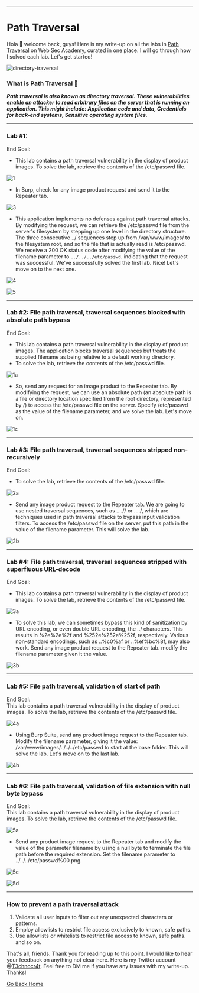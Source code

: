 ***
# Path Traversal

Hola 👋 welcome back, guys! Here is my write-up on all the labs in [Path Traversal](https://portswigger.net/web-security/file-path-traversal) on Web Sec Academy, curated in one place. I will go through how I solved each lab. Let's get started!

![directory-traversal](https://github.com/T3chnocr4t/T3chnocr4t.github.io/assets/115868619/a11e326d-42e3-4cb3-b0c9-fd95511c1327)

### What is Path Traversal 🤔
**_Path traversal is also known as directory traversal. These vulnerabilities enable an attacker to read arbitrary files on the server that is running an application. This might include: Application code and data, Credentials for back-end systems, Sensitive operating system files._**

***
### Lab #1: 
End Goal:
- This lab contains a path traversal vulnerability in the display of product images. To solve the lab, retrieve the contents of the /etc/passwd file.

![1](https://github.com/T3chnocr4t/T3chnocr4t.github.io/assets/115868619/db83e70c-b13a-45fd-890d-4180de2d5d49)

- In Burp, check for any image product request and send it to the Repeater tab.

![3](https://github.com/T3chnocr4t/T3chnocr4t.github.io/assets/115868619/1c08cb4b-9ab5-47a0-8ea0-5f35429a0609)

- This application implements no defenses against path traversal attacks. By modifying the request, we can retrieve the /etc/passwd file from the server's filesystem by stepping up one level in the directory structure. The three consecutive ../ sequences step up from /var/www/images/ to the filesystem root, and so the file that is actually read is /etc/passwd. We receive a 200 OK status code after modifying the value of the filename parameter to `../../../etc/passwd`. indicating that the request was successful. We've successfully solved the first lab. Nice! Let's move on to the next one.

![4](https://github.com/T3chnocr4t/T3chnocr4t.github.io/assets/115868619/433b1a0a-cd7b-4765-8ee4-c706f653dc66)

![5](https://github.com/T3chnocr4t/T3chnocr4t.github.io/assets/115868619/9e21fe07-a760-4d1b-a08b-6bae7686741f)

***
### Lab #2: File path traversal, traversal sequences blocked with absolute path bypass
End Goal:
- This lab contains a path traversal vulnerability in the display of product images. The application blocks traversal sequences but treats the supplied filename as being relative to a default working directory.
- To solve the lab, retrieve the contents of the /etc/passwd file.

![1a](https://github.com/T3chnocr4t/T3chnocr4t.github.io/assets/115868619/7e00f45a-76c7-48e3-8d3f-d76552610ad8)

- So, send any request for an image product to the Repeater tab. By modifying the request, we can use an absolute path (an absolute path is a file or directory location specified from the root directory, represented by /) to access the /etc/passwd file on the server. Specify /etc/passwd as the value of the filename parameter, and we solve the lab. Let's move on.

![1c](https://github.com/T3chnocr4t/T3chnocr4t.github.io/assets/115868619/222d6c68-4649-40c2-b026-4fb5f051948c)

***
### Lab #3: File path traversal, traversal sequences stripped non-recursively
End Goal:
- To solve the lab, retrieve the contents of the /etc/passwd file.

![2a](https://github.com/T3chnocr4t/T3chnocr4t.github.io/assets/115868619/82dfd868-9b9f-46f8-aac7-50c85241312b)

- Send any image product request to the Repeater tab. We are going to use nested traversal sequences, such as ....// or ....\/, which are techniques used in path traversal attacks to bypass input validation filters. To access the /etc/passwd file on the server, put this path in the value of the filename parameter. This will solve the lab.

![2b](https://github.com/T3chnocr4t/T3chnocr4t.github.io/assets/115868619/3551871f-d653-40fc-b749-ae760c44c48c)

***
### Lab #4: File path traversal, traversal sequences stripped with superfluous URL-decode
End Goal:
- This lab contains a path traversal vulnerability in the display of product images. To solve the lab, retrieve the contents of the /etc/passwd file.

![3a](https://github.com/T3chnocr4t/T3chnocr4t.github.io/assets/115868619/dc92ceba-d353-4ce2-bd3e-2f6e2fabf392)

- To solve this lab, we can sometimes bypass this kind of sanitization by URL encoding, or even double URL encoding, the ../ characters. This results in %2e%2e%2f and %252e%252e%252f, respectively. Various non-standard encodings, such as ..%c0%af or ..%ef%bc%8f, may also work. Send any image product request to the Repeater tab. modify the filename parameter given it the value.

![3b](https://github.com/T3chnocr4t/T3chnocr4t.github.io/assets/115868619/0aa8e8fc-f353-4f9f-a80e-1f91de99ca4b)

***
### Lab #5: File path traversal, validation of start of path
End Goal:  
This lab contains a path traversal vulnerability in the display of product images. To solve the lab, retrieve the contents of the /etc/passwd file.

![4a](https://github.com/T3chnocr4t/T3chnocr4t.github.io/assets/115868619/4be8d4af-204b-408e-a950-bb7e4975b93c)

- Using Burp Suite, send any product image request to the Repeater tab. Modify the filename parameter, giving it the value: /var/www/images/../../../etc/passwd to start at the base folder. This will solve the lab. Let's move on to the last lab.

![4b](https://github.com/T3chnocr4t/T3chnocr4t.github.io/assets/115868619/5cbf616f-129c-4dcb-b8de-ce1adfd378e0)

***
### Lab #6: File path traversal, validation of file extension with null byte bypass
End Goal:  
This lab contains a path traversal vulnerability in the display of product images. To solve the lab, retrieve the contents of the /etc/passwd file.

![5a](https://github.com/T3chnocr4t/T3chnocr4t.github.io/assets/115868619/126b96e3-8688-484b-a38c-81bea6835cef)

- Send any product image request to the Repeater tab and modify the value of the parameter filename by using a null byte to terminate the file path before the required extension. Set the filename parameter to ../../../etc/passwd%00.png.

![5c](https://github.com/T3chnocr4t/T3chnocr4t.github.io/assets/115868619/df0a49ef-f8e6-48fa-ac4f-18266c84dc91)

![5d](https://github.com/T3chnocr4t/T3chnocr4t.github.io/assets/115868619/c05049ac-ac51-45be-83f4-278d1f862ad9)

***
### How to prevent a path traversal attack
1) Validate all user inputs to filter out any unexpected characters or patterns.
2) Employ allowlists to restrict file access exclusively to known, safe paths.
3) Use allowlists or whitelists to restrict file access to known, safe paths. and so on.

That's all, friends. Thank you for reading up to this point. I would like to hear your feedback on anything not clear here. Here is my Twitter account @[T3chnocr4t](https://twitter.com/T3chnocr4t). Feel free to DM me if you have any issues with my write-up. Thanks!

[Go Back Home](https://t3chnocr4t.github.io/)
